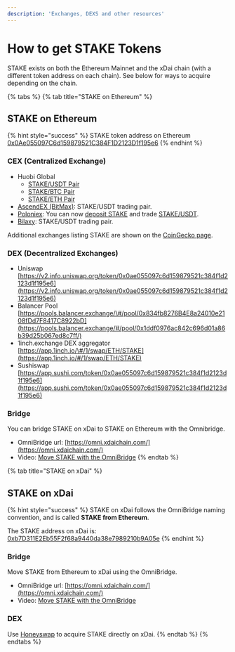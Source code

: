 ```yaml
---
description: 'Exchanges, DEXS and other resources'
---
```


# How to get STAKE Tokens

STAKE exists on both the Ethereum Mainnet and the xDai chain \(with a different token address on each chain\). See below for ways to acquire depending on the chain.

{% tabs %}
{% tab title="STAKE on Ethereum" %}
## STAKE on Ethereum

{% hint style="success" %}
STAKE token address on Ethereum [0x0Ae055097C6d159879521C384F1D2123D1f195e6](https://etherscan.io/token/0x0Ae055097C6d159879521C384F1D2123D1f195e6)
{% endhint %}

### CEX \(Centralized Exchange\)

* Huobi Global
  * [STAKE/USDT Pair](https://www.huobi.com/en-us/exchange/stake_usdt) 
  * [STAKE/BTC Pair](https://www.huobi.com/en-us/exchange/stake_btc) 
  * [STAKE/ETH Pair ](https://www.huobi.com/en-us/exchange/stake_eth)
* [AscendEX \(BitMax\)](https://ascendex.com/en/basic/cashtrade-spottrading/usdt/stake): STAKE/USDT trading pair.
* [Poloniex](https://medium.com/poloniex/xdai-stake-is-now-available-on-poloniex-12b8a40d74bc): You can now [deposit STAKE](https://poloniex.com/wallet/STAKE/receive) and trade [STAKE/USDT](https://poloniex.com/exchange#usdt_stake).
* [Bilaxy](https://bilaxy.com/trade/STAKE_USDT): STAKE/USDT trading pair.

Additional exchanges listing STAKE are shown on the [CoinGecko page](https://www.coingecko.com/en/coins/xdai-stake#markets).

### DEX \(Decentralized Exchanges\)

* Uniswap [https://v2.info.uniswap.org/token/0x0ae055097c6d159879521c384f1d2123d1f195e6](https://v2.info.uniswap.org/token/0x0ae055097c6d159879521c384f1d2123d1f195e6)
* Balancer Pool [https://pools.balancer.exchange/\#/pool/0x834fb8276B4E8a24010e2108fDd7F8417C8922bD](https://pools.balancer.exchange/#/pool/0x1ddf0976ac842c696d01a86b39d25b067ed8c7ff/)
* 1inch.exchange DEX aggregator [https://app.1inch.io/\#/1/swap/ETH/STAKE](https://app.1inch.io/#/1/swap/ETH/STAKE) 
* Sushiswap [https://app.sushi.com/token/0x0ae055097c6d159879521c384f1d2123d1f195e6](https://app.sushi.com/token/0x0ae055097c6d159879521c384f1d2123d1f195e6)

### Bridge

You can bridge STAKE on xDai to STAKE on Ethereum with the Omnibridge.

* OmniBridge url: [https://omni.xdaichain.com/](https://omni.xdaichain.com/)
* Video: [Move STAKE with the OmniBridge](https://youtu.be/qbuBqur9lcE)
{% endtab %}

{% tab title="STAKE on xDai" %}
## STAKE on xDai

{% hint style="success" %}
STAKE on xDai follows the OmniBridge naming convention, and is called **STAKE from Ethereum**.

The STAKE address on xDai is: [0xb7D311E2Eb55F2f68a9440da38e7989210b9A05e](https://blockscout.com/xdai/mainnet/address/0xb7D311E2Eb55F2f68a9440da38e7989210b9A05e/transactions)
{% endhint %}

### Bridge

Move STAKE from Ethereum to xDai using the OmniBridge.

* OmniBridge url: [https://omni.xdaichain.com/](https://omni.xdaichain.com/)
* Video: [Move STAKE with the OmniBridge](https://youtu.be/qbuBqur9lcE)

### **DEX**

Use [Honeyswap](../../../about-xdai/project-spotlights/honeyswap.md) to acquire STAKE directly on xDai.
{% endtab %}
{% endtabs %}

